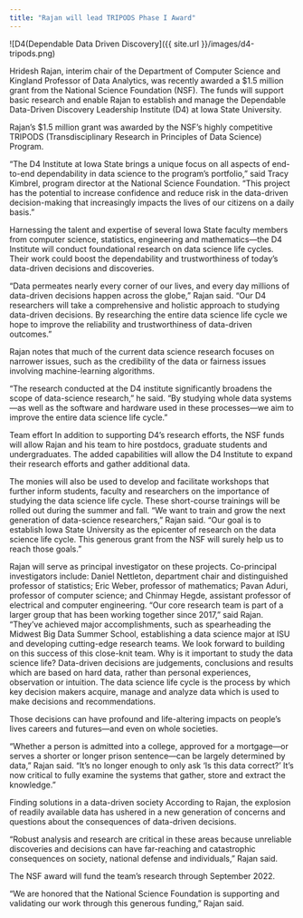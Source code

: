 ```yaml
---
title: "Rajan will lead TRIPODS Phase I Award"
---
```


![D4(Dependable Data Driven Discovery]({{ site.url }}/images/d4-tripods.png)

Hridesh Rajan, interim chair of the Department of Computer Science and Kingland Professor of Data Analytics, was recently awarded a $1.5 million grant from the National Science Foundation (NSF). The funds will support basic research and enable Rajan to establish and manage the Dependable Data-Driven Discovery Leadership Institute (D4) at Iowa State University.

Rajan’s $1.5 million grant was awarded by the NSF’s highly competitive TRIPODS (Transdisciplinary Research in Principles of Data Science) Program.

“The D4 Institute at Iowa State brings a unique focus on all aspects of end-to-end dependability in data science to the program’s portfolio,” said Tracy Kimbrel, program director at the National Science Foundation. “This project has the potential to increase confidence and reduce risk in the data-driven decision-making that increasingly impacts the lives of our citizens on a daily basis.” 

Harnessing the talent and expertise of several Iowa State faculty members from computer science, statistics, engineering and mathematics—the D4 Institute will conduct foundational research on data science life cycles. Their work could boost the dependability and trustworthiness of today’s data-driven decisions and discoveries.

“Data permeates nearly every corner of our lives, and every day millions of data-driven decisions happen across the globe,” Rajan said. “Our D4 researchers will take a comprehensive and holistic approach to studying data-driven decisions. By researching the entire data science life cycle we hope to improve the reliability and trustworthiness of data-driven outcomes.”

Rajan notes that much of the current data science research focuses on narrower issues, such as the credibility of the data or fairness issues involving machine-learning algorithms. 

“The research conducted at the D4 institute significantly broadens the scope of data-science research,” he said. “By studying whole data systems—as well as the software and hardware used in these processes—we aim to improve the entire data science life cycle.” 

Team effort
In addition to supporting D4’s research efforts, the NSF funds will allow Rajan and his team to hire postdocs, graduate students and undergraduates. The added capabilities will allow the D4 Institute to expand their research efforts and gather additional data. 

The monies will also be used to develop and facilitate workshops that further inform students, faculty and researchers on the importance of studying the data science life cycle. These short-course trainings will be rolled out during the summer and fall. 
“We want to train and grow the next generation of data-science researchers,” Rajan said. “Our goal is to establish Iowa State University as the epicenter of research on the data science life cycle. This generous grant from the NSF will surely help us to reach those goals.” 

Rajan will serve as principal investigator on these projects. Co-principal investigators include: Daniel Nettleton, department chair and distinguished professor of statistics; Eric Weber, professor of mathematics; Pavan Aduri, professor of computer science; and Chinmay Hegde, assistant professor of electrical and computer engineering.
“Our core research team is part of a larger group that has been working together since 2017,” said Rajan. “They’ve achieved major accomplishments, such as spearheading the Midwest Big Data Summer School, establishing a data science major at ISU and developing cutting-edge research teams. We look forward to building on this success of this close-knit team.
Why is it important to study the data science life?
Data-driven decisions are judgements, conclusions and results which are based on hard data, rather than personal experiences, observation or intuition. The data science life cycle is the process by which key decision makers acquire, manage and analyze data which is used to make decisions and recommendations. 

Those decisions can have profound and life-altering impacts on people’s lives careers and futures—and even on whole societies. 

“Whether a person is admitted into a college, approved for a mortgage—or serves a shorter or longer prison sentence—can be largely determined by data,” Rajan said. “It’s no longer enough to only ask ‘Is this data correct?’ It’s now critical to fully examine the systems that gather, store and extract the knowledge.” 

Finding solutions in a data-driven society
According to Rajan, the explosion of readily available data has ushered in a new generation of concerns and questions about the consequences of data-driven decisions.

“Robust analysis and research are critical in these areas because unreliable discoveries and decisions can have far-reaching and catastrophic consequences on society, national defense and individuals,” Rajan said. 

The NSF award will fund the team’s research through September 2022. 

“We are honored that the National Science Foundation is supporting and validating our work through this generous funding,” Rajan said. 


